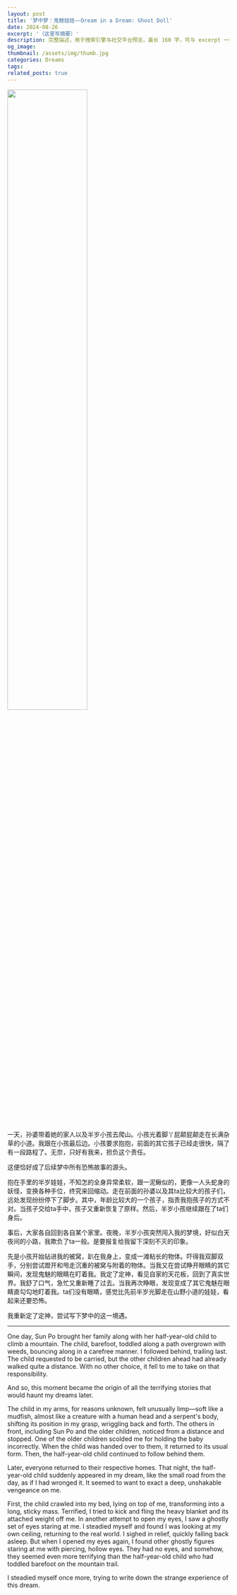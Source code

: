```yaml
---
layout: post
title: '梦中梦：鬼魅娃娃——Dream in a Dream: Ghost Doll'
date: 2024-08-26
excerpt: '（这里写摘要）'
description: 完整描述，用于搜索引擎与社交平台预览，最长 160 字，可与 excerpt 一致
og_image: 
thumbnail: /assets/img/thumb.jpg
categories: Dreams
tags: 
related_posts: true
---
```


<img src="{{ '/assets/img/blog/xxxxxxxx' | relative_url }}" style="width:60%;">

一天，孙婆带着她的家人以及半岁小孩去爬山。小孩光着脚丫屁颠屁颠走在长满杂草的小道。我跟在小孩最后边。小孩要求抱抱，前面的其它孩子已经走很快，隔了有一段路程了。无奈，只好有我来，担负这个责任。

这便恰好成了后续梦中所有恐怖故事的源头。

抱在手里的半岁娃娃，不知怎的全身异常柔软，跟一泥鳅似的，更像一人头蛇身的妖怪，变换各种手位，终究来回缩动。走在前面的孙婆以及其ta比较大的孩子们，远处发现纷纷停下了脚步。其中，年龄比较大的一个孩子，指责我抱孩子的方式不对。当孩子交给ta手中，孩子又重新恢复了原样。然后，半岁小孩继续跟在了ta们身后。

事后，大家各自回到各自某个家里。夜晚，半岁小孩突然闯入我的梦境，好似白天夜间的小路，我欺负了ta一般。是要报复给我留下深刻不灭的印象。

先是小孩开始钻进我的被窝，趴在我身上，变成一滩粘长的物体。吓得我双脚双手，分别尝试蹬开和甩走沉重的被窝与附着的物体。当我又在尝试睁开眼睛的其它瞬间，发现鬼魅的眼睛在盯着我。我定了定神，看见自家的天花板，回到了真实世界。我舒了口气，急忙又重新睡了过去。当我再次睁眼，发现变成了其它鬼魅在眼睛直勾勾地盯着我。ta们没有眼睛，感觉比先前半岁光脚走在山野小道的娃娃，看起来还要恐怖。

我重新定了定神，尝试写下梦中的这一境遇。

---

One day, Sun Po brought her family along with her half-year-old child to climb a mountain. The child, barefoot, toddled along a path overgrown with weeds, bouncing along in a carefree manner. I followed behind, trailing last. The child requested to be carried, but the other children ahead had already walked quite a distance. With no other choice, it fell to me to take on that responsibility.

And so, this moment became the origin of all the terrifying stories that would haunt my dreams later.

The child in my arms, for reasons unknown, felt unusually limp—soft like a mudfish, almost like a creature with a human head and a serpent's body, shifting its position in my grasp, wriggling back and forth. The others in front, including Sun Po and the older children, noticed from a distance and stopped. One of the older children scolded me for holding the baby incorrectly. When the child was handed over to them, it returned to its usual form. Then, the half-year-old child continued to follow behind them.

Later, everyone returned to their respective homes. That night, the half-year-old child suddenly appeared in my dream, like the small road from the day, as if I had wronged it. It seemed to want to exact a deep, unshakable vengeance on me.

First, the child crawled into my bed, lying on top of me, transforming into a long, sticky mass. Terrified, I tried to kick and fling the heavy blanket and its attached weight off me. In another attempt to open my eyes, I saw a ghostly set of eyes staring at me. I steadied myself and found I was looking at my own ceiling, returning to the real world. I sighed in relief, quickly falling back asleep. But when I opened my eyes again, I found other ghostly figures staring at me with piercing, hollow eyes. They had no eyes, and somehow, they seemed even more terrifying than the half-year-old child who had toddled barefoot on the mountain trail.

I steadied myself once more, trying to write down the strange experience of this dream.
